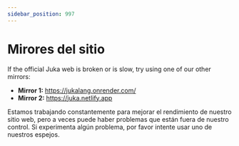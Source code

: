 ```yaml
---
sidebar_position: 997
---
```


# Mirores del sitio

If the official Juka web is broken or is slow, try using one of our other mirrors:

* **Mirror 1:** https://jukalang.onrender.com/
* **Mirror 2:** https://juka.netlify.app

Estamos trabajando constantemente para mejorar el rendimiento de nuestro sitio web, pero a veces puede haber problemas que están fuera de nuestro control. Si experimenta algún problema, por favor intente usar uno de nuestros espejos.